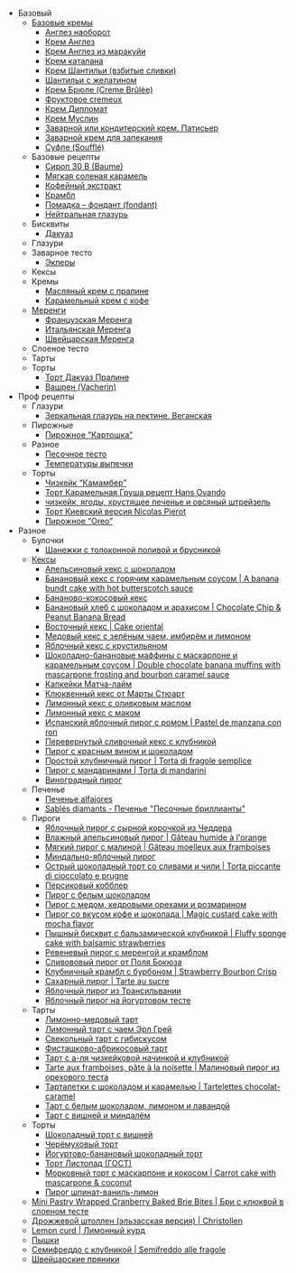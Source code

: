 ﻿* Базовый
  * [Базовые кремы](https://mars9n9.github.io/cakes/%D0%91%D0%B0%D0%B7%D0%BE%D0%B2%D1%8B%D0%B9/%D0%91%D0%B0%D0%B7%D0%BE%D0%B2%D1%8B%D0%B5%20%D0%BA%D1%80%D0%B5%D0%BC%D1%8B/ix.html)
    * [Англез наоборот](https://mars9n9.github.io/cakes/%D0%91%D0%B0%D0%B7%D0%BE%D0%B2%D1%8B%D0%B9/%D0%91%D0%B0%D0%B7%D0%BE%D0%B2%D1%8B%D0%B5%20%D0%BA%D1%80%D0%B5%D0%BC%D1%8B/anglaise%20backwards.html)
    * [Крем Англез](https://mars9n9.github.io/cakes/%D0%91%D0%B0%D0%B7%D0%BE%D0%B2%D1%8B%D0%B9/%D0%91%D0%B0%D0%B7%D0%BE%D0%B2%D1%8B%D0%B5%20%D0%BA%D1%80%D0%B5%D0%BC%D1%8B/anglaise.html)
    * [Крем Англез из маракуйи](https://mars9n9.github.io/cakes/%D0%91%D0%B0%D0%B7%D0%BE%D0%B2%D1%8B%D0%B9/%D0%91%D0%B0%D0%B7%D0%BE%D0%B2%D1%8B%D0%B5%20%D0%BA%D1%80%D0%B5%D0%BC%D1%8B/anglaise_fruit.html)
    * [Крем каталана](https://mars9n9.github.io/cakes/%D0%91%D0%B0%D0%B7%D0%BE%D0%B2%D1%8B%D0%B9/%D0%91%D0%B0%D0%B7%D0%BE%D0%B2%D1%8B%D0%B5%20%D0%BA%D1%80%D0%B5%D0%BC%D1%8B/catalana.html)
    * [Крем Шантильи (взбитые сливки)](https://mars9n9.github.io/cakes/%D0%91%D0%B0%D0%B7%D0%BE%D0%B2%D1%8B%D0%B9/%D0%91%D0%B0%D0%B7%D0%BE%D0%B2%D1%8B%D0%B5%20%D0%BA%D1%80%D0%B5%D0%BC%D1%8B/chantilly.html)
    * [Шантильи с желатином](https://mars9n9.github.io/cakes/%D0%91%D0%B0%D0%B7%D0%BE%D0%B2%D1%8B%D0%B9/%D0%91%D0%B0%D0%B7%D0%BE%D0%B2%D1%8B%D0%B5%20%D0%BA%D1%80%D0%B5%D0%BC%D1%8B/chantilly_mousse.html)
    * [Крем Брюле (Creme Вrûlèe)](https://mars9n9.github.io/cakes/%D0%91%D0%B0%D0%B7%D0%BE%D0%B2%D1%8B%D0%B9/%D0%91%D0%B0%D0%B7%D0%BE%D0%B2%D1%8B%D0%B5%20%D0%BA%D1%80%D0%B5%D0%BC%D1%8B/creme_brulee.html)
    * [Фруктовое cremeux](https://mars9n9.github.io/cakes/%D0%91%D0%B0%D0%B7%D0%BE%D0%B2%D1%8B%D0%B9/%D0%91%D0%B0%D0%B7%D0%BE%D0%B2%D1%8B%D0%B5%20%D0%BA%D1%80%D0%B5%D0%BC%D1%8B/cremeux.html)
    * [Крем Дипломат](https://mars9n9.github.io/cakes/%D0%91%D0%B0%D0%B7%D0%BE%D0%B2%D1%8B%D0%B9/%D0%91%D0%B0%D0%B7%D0%BE%D0%B2%D1%8B%D0%B5%20%D0%BA%D1%80%D0%B5%D0%BC%D1%8B/diplomat.html)
    * [Крем Муслин](https://mars9n9.github.io/cakes/%D0%91%D0%B0%D0%B7%D0%BE%D0%B2%D1%8B%D0%B9/%D0%91%D0%B0%D0%B7%D0%BE%D0%B2%D1%8B%D0%B5%20%D0%BA%D1%80%D0%B5%D0%BC%D1%8B/mousseline.html)
    * [Заварной или кондитерский крем. Патисьер](https://mars9n9.github.io/cakes/%D0%91%D0%B0%D0%B7%D0%BE%D0%B2%D1%8B%D0%B9/%D0%91%D0%B0%D0%B7%D0%BE%D0%B2%D1%8B%D0%B5%20%D0%BA%D1%80%D0%B5%D0%BC%D1%8B/patissiere.html)
    * [Заварной крем для запекания](https://mars9n9.github.io/cakes/%D0%91%D0%B0%D0%B7%D0%BE%D0%B2%D1%8B%D0%B9/%D0%91%D0%B0%D0%B7%D0%BE%D0%B2%D1%8B%D0%B5%20%D0%BA%D1%80%D0%B5%D0%BC%D1%8B/patissiere_baking.html)
    * [Суфле (Soufflé)](https://mars9n9.github.io/cakes/%D0%91%D0%B0%D0%B7%D0%BE%D0%B2%D1%8B%D0%B9/%D0%91%D0%B0%D0%B7%D0%BE%D0%B2%D1%8B%D0%B5%20%D0%BA%D1%80%D0%B5%D0%BC%D1%8B/souffle.html)
  * Базовые рецепты
    * [Сироп 30 B (Baume)](https://mars9n9.github.io/cakes/%D0%91%D0%B0%D0%B7%D0%BE%D0%B2%D1%8B%D0%B9/%D0%91%D0%B0%D0%B7%D0%BE%D0%B2%D1%8B%D0%B5%20%D1%80%D0%B5%D1%86%D0%B5%D0%BF%D1%82%D1%8B/30B.html)
    * [Мягкая соленая карамель](https://mars9n9.github.io/cakes/%D0%91%D0%B0%D0%B7%D0%BE%D0%B2%D1%8B%D0%B9/%D0%91%D0%B0%D0%B7%D0%BE%D0%B2%D1%8B%D0%B5%20%D1%80%D0%B5%D1%86%D0%B5%D0%BF%D1%82%D1%8B/caramel.html)
    * [Кофейный экстракт](https://mars9n9.github.io/cakes/%D0%91%D0%B0%D0%B7%D0%BE%D0%B2%D1%8B%D0%B9/%D0%91%D0%B0%D0%B7%D0%BE%D0%B2%D1%8B%D0%B5%20%D1%80%D0%B5%D1%86%D0%B5%D0%BF%D1%82%D1%8B/coffeextract.html)
    * [Крамбл](https://mars9n9.github.io/cakes/%D0%91%D0%B0%D0%B7%D0%BE%D0%B2%D1%8B%D0%B9/%D0%91%D0%B0%D0%B7%D0%BE%D0%B2%D1%8B%D0%B5%20%D1%80%D0%B5%D1%86%D0%B5%D0%BF%D1%82%D1%8B/crumble.html)
    * [Помадка – фондант (fondant)](https://mars9n9.github.io/cakes/%D0%91%D0%B0%D0%B7%D0%BE%D0%B2%D1%8B%D0%B9/%D0%91%D0%B0%D0%B7%D0%BE%D0%B2%D1%8B%D0%B5%20%D1%80%D0%B5%D1%86%D0%B5%D0%BF%D1%82%D1%8B/fondant.html)
    * [Нейтральная глазурь](https://mars9n9.github.io/cakes/%D0%91%D0%B0%D0%B7%D0%BE%D0%B2%D1%8B%D0%B9/%D0%91%D0%B0%D0%B7%D0%BE%D0%B2%D1%8B%D0%B5%20%D1%80%D0%B5%D1%86%D0%B5%D0%BF%D1%82%D1%8B/neutralglaze.html)
  * Бисквиты
    * [Дакуаз](https://mars9n9.github.io/cakes/%D0%91%D0%B0%D0%B7%D0%BE%D0%B2%D1%8B%D0%B9/%D0%91%D0%B8%D1%81%D0%BA%D0%B2%D0%B8%D1%82%D1%8B/dacquoise.html)
  * Глазури
  * Заварное тесто
    * [Эклеры](https://mars9n9.github.io/cakes/%D0%91%D0%B0%D0%B7%D0%BE%D0%B2%D1%8B%D0%B9/%D0%97%D0%B0%D0%B2%D0%B0%D1%80%D0%BD%D0%BE%D0%B5%20%D1%82%D0%B5%D1%81%D1%82%D0%BE/eclair.html)
  * Кексы
  * Кремы
    * [Масляный крем с пралине](https://mars9n9.github.io/cakes/%D0%91%D0%B0%D0%B7%D0%BE%D0%B2%D1%8B%D0%B9/%D0%9A%D1%80%D0%B5%D0%BC%D1%8B/buttercream_praline.html)
    * [Карамельный крем с кофе](https://mars9n9.github.io/cakes/%D0%91%D0%B0%D0%B7%D0%BE%D0%B2%D1%8B%D0%B9/%D0%9A%D1%80%D0%B5%D0%BC%D1%8B/creme_caramel.html)
  * [Меренги](https://mars9n9.github.io/cakes/%D0%91%D0%B0%D0%B7%D0%BE%D0%B2%D1%8B%D0%B9/%D0%9C%D0%B5%D1%80%D0%B5%D0%BD%D0%B3%D0%B8/ix.html)
    * [Французская Меренга](https://mars9n9.github.io/cakes/%D0%91%D0%B0%D0%B7%D0%BE%D0%B2%D1%8B%D0%B9/%D0%9C%D0%B5%D1%80%D0%B5%D0%BD%D0%B3%D0%B8/french_meringue.html)
    * [Итальянская Меренга](https://mars9n9.github.io/cakes/%D0%91%D0%B0%D0%B7%D0%BE%D0%B2%D1%8B%D0%B9/%D0%9C%D0%B5%D1%80%D0%B5%D0%BD%D0%B3%D0%B8/italian_meringue.html)
    * [Швейцарская Меренга](https://mars9n9.github.io/cakes/%D0%91%D0%B0%D0%B7%D0%BE%D0%B2%D1%8B%D0%B9/%D0%9C%D0%B5%D1%80%D0%B5%D0%BD%D0%B3%D0%B8/swiss_meringue.html)
  * Слоеное тесто
  * Тарты
  * Торты
    * [Торт Дакуаз Пралине](https://mars9n9.github.io/cakes/%D0%91%D0%B0%D0%B7%D0%BE%D0%B2%D1%8B%D0%B9/%D0%A2%D0%BE%D1%80%D1%82%D1%8B/dacquois_praline.html)
    * [Вашрен (Vacherin)](https://mars9n9.github.io/cakes/%D0%91%D0%B0%D0%B7%D0%BE%D0%B2%D1%8B%D0%B9/%D0%A2%D0%BE%D1%80%D1%82%D1%8B/vacherin.html)
* Проф рецепты
  * Глазури
    * [Зеркальная глазурь на пектине. Веганская](https://mars9n9.github.io/cakes/%D0%9F%D1%80%D0%BE%D1%84%20%D1%80%D0%B5%D1%86%D0%B5%D0%BF%D1%82%D1%8B/%D0%93%D0%BB%D0%B0%D0%B7%D1%83%D1%80%D0%B8/mirror_vegan.html)
  * Пирожные
    * [Пирожное “Картошка”](https://mars9n9.github.io/cakes/%D0%9F%D1%80%D0%BE%D1%84%20%D1%80%D0%B5%D1%86%D0%B5%D0%BF%D1%82%D1%8B/%D0%9F%D0%B8%D1%80%D0%BE%D0%B6%D0%BD%D1%8B%D0%B5/kartoshka.html)
  * Разное
    * [Песочное тесто](https://mars9n9.github.io/cakes/%D0%9F%D1%80%D0%BE%D1%84%20%D1%80%D0%B5%D1%86%D0%B5%D0%BF%D1%82%D1%8B/%D0%A0%D0%B0%D0%B7%D0%BD%D0%BE%D0%B5/pesochnoe.html)
    * [Температуры выпечки](https://mars9n9.github.io/cakes/%D0%9F%D1%80%D0%BE%D1%84%20%D1%80%D0%B5%D1%86%D0%B5%D0%BF%D1%82%D1%8B/%D0%A0%D0%B0%D0%B7%D0%BD%D0%BE%D0%B5/temperature.html)
  * Торты
    * [Чизкейк “Камамбер”](https://mars9n9.github.io/cakes/%D0%9F%D1%80%D0%BE%D1%84%20%D1%80%D0%B5%D1%86%D0%B5%D0%BF%D1%82%D1%8B/%D0%A2%D0%BE%D1%80%D1%82%D1%8B/camembert.html)
    * [Торт Карамельная Груша рецепт Hans Ovando](https://mars9n9.github.io/cakes/%D0%9F%D1%80%D0%BE%D1%84%20%D1%80%D0%B5%D1%86%D0%B5%D0%BF%D1%82%D1%8B/%D0%A2%D0%BE%D1%80%D1%82%D1%8B/caramel_pears.html)
    * [чизкейк, ягоды, хрустящее печенье и овсяный штрейзель ](https://mars9n9.github.io/cakes/%D0%9F%D1%80%D0%BE%D1%84%20%D1%80%D0%B5%D1%86%D0%B5%D0%BF%D1%82%D1%8B/%D0%A2%D0%BE%D1%80%D1%82%D1%8B/cheese_berry.html)
    * [Торт Киевский версия Nicolas Pierot](https://mars9n9.github.io/cakes/%D0%9F%D1%80%D0%BE%D1%84%20%D1%80%D0%B5%D1%86%D0%B5%D0%BF%D1%82%D1%8B/%D0%A2%D0%BE%D1%80%D1%82%D1%8B/kiev.html)
    * [Пирожное “Oreo”](https://mars9n9.github.io/cakes/%D0%9F%D1%80%D0%BE%D1%84%20%D1%80%D0%B5%D1%86%D0%B5%D0%BF%D1%82%D1%8B/%D0%A2%D0%BE%D1%80%D1%82%D1%8B/oreo.html)
* Разное
  * Булочки
    * [Шанежки с толоконной поливой и брусникой](https://mars9n9.github.io/cakes/%D0%A0%D0%B0%D0%B7%D0%BD%D0%BE%D0%B5/%D0%91%D1%83%D0%BB%D0%BE%D1%87%D0%BA%D0%B8/shanezki.html)
  * [Кексы](https://mars9n9.github.io/cakes/%D0%A0%D0%B0%D0%B7%D0%BD%D0%BE%D0%B5/%D0%9A%D0%B5%D0%BA%D1%81%D1%8B/ix.html)
    * [Апельсиновый кекс с шоколадом](https://mars9n9.github.io/cakes/%D0%A0%D0%B0%D0%B7%D0%BD%D0%BE%D0%B5/%D0%9A%D0%B5%D0%BA%D1%81%D1%8B/apelsinovyi-keks-s-shokoladom.html)
    * [Банановый кекс с горячим карамельным соусом \| A banana bundt cake with hot butterscotch sauce](https://mars9n9.github.io/cakes/%D0%A0%D0%B0%D0%B7%D0%BD%D0%BE%D0%B5/%D0%9A%D0%B5%D0%BA%D1%81%D1%8B/bananabundt.html)
    * [Бананово-кокосовый кекс](https://mars9n9.github.io/cakes/%D0%A0%D0%B0%D0%B7%D0%BD%D0%BE%D0%B5/%D0%9A%D0%B5%D0%BA%D1%81%D1%8B/banana-coconut-cake.html)
    * [Банановый хлеб с шоколадом и арахисом \| Chocolate Chip & Peanut Banana Bread](https://mars9n9.github.io/cakes/%D0%A0%D0%B0%D0%B7%D0%BD%D0%BE%D0%B5/%D0%9A%D0%B5%D0%BA%D1%81%D1%8B/bananovii_hleb_s_shokoladom_i_arahisom.html)
    * [Восточный кекс \| Cake oriental](https://mars9n9.github.io/cakes/%D0%A0%D0%B0%D0%B7%D0%BD%D0%BE%D0%B5/%D0%9A%D0%B5%D0%BA%D1%81%D1%8B/cake_oriental.html)
    * [Медовый кекс с зелёным чаем, имбирём и лимоном](https://mars9n9.github.io/cakes/%D0%A0%D0%B0%D0%B7%D0%BD%D0%BE%D0%B5/%D0%9A%D0%B5%D0%BA%D1%81%D1%8B/chainii_keks_k_chayu.html)
    * [Яблочный кекс с крустильяном](https://mars9n9.github.io/cakes/%D0%A0%D0%B0%D0%B7%D0%BD%D0%BE%D0%B5/%D0%9A%D0%B5%D0%BA%D1%81%D1%8B/crust.html)
    * [Шоколадно-банановые маффины с маскарпоне и карамельным соусом \| Double chocolate banana muffins with mascarpone frosting and bourbon caramel sauce](https://mars9n9.github.io/cakes/%D0%A0%D0%B0%D0%B7%D0%BD%D0%BE%D0%B5/%D0%9A%D0%B5%D0%BA%D1%81%D1%8B/double-chocolate-banana-muffins.html)
    * [Капкейки Матча-лайм](https://mars9n9.github.io/cakes/%D0%A0%D0%B0%D0%B7%D0%BD%D0%BE%D0%B5/%D0%9A%D0%B5%D0%BA%D1%81%D1%8B/kapkeiki-matcha-laim.html)
    * [Клюквенный кекс от Марты Стюарт](https://mars9n9.github.io/cakes/%D0%A0%D0%B0%D0%B7%D0%BD%D0%BE%D0%B5/%D0%9A%D0%B5%D0%BA%D1%81%D1%8B/klyukvennii-keks-ot-marti-styuart.html)
    * [Лимонный кекс с оливковым маслом](https://mars9n9.github.io/cakes/%D0%A0%D0%B0%D0%B7%D0%BD%D0%BE%D0%B5/%D0%9A%D0%B5%D0%BA%D1%81%D1%8B/lemon-olive-cake.html)
    * [Лимонный кекс с маком](https://mars9n9.github.io/cakes/%D0%A0%D0%B0%D0%B7%D0%BD%D0%BE%D0%B5/%D0%9A%D0%B5%D0%BA%D1%81%D1%8B/limonnii-keks-s-makom.html)
    * [Испанский яблочный пирог с ромом \| Pastel de manzana con ron](https://mars9n9.github.io/cakes/%D0%A0%D0%B0%D0%B7%D0%BD%D0%BE%D0%B5/%D0%9A%D0%B5%D0%BA%D1%81%D1%8B/pastel_de_manzana.html)
    * [Перевернутый сливочный кекс с клубникой](https://mars9n9.github.io/cakes/%D0%A0%D0%B0%D0%B7%D0%BD%D0%BE%D0%B5/%D0%9A%D0%B5%D0%BA%D1%81%D1%8B/perevernutii-slivochnii-keks-s-klubnikoi.html)
    * [Пирог с красным вином и шоколадом](https://mars9n9.github.io/cakes/%D0%A0%D0%B0%D0%B7%D0%BD%D0%BE%D0%B5/%D0%9A%D0%B5%D0%BA%D1%81%D1%8B/pirog_s_krasnim_vinom_i_shokoladom.html)
    * [Простой клубничный пирог \| Torta di fragole semplice](https://mars9n9.github.io/cakes/%D0%A0%D0%B0%D0%B7%D0%BD%D0%BE%D0%B5/%D0%9A%D0%B5%D0%BA%D1%81%D1%8B/prostoi-klubnichnyi-pirog-or-torta-di-fragole-semplice.html)
    * [Пирог с мандаринами \| Torta di mandarini](https://mars9n9.github.io/cakes/%D0%A0%D0%B0%D0%B7%D0%BD%D0%BE%D0%B5/%D0%9A%D0%B5%D0%BA%D1%81%D1%8B/torta_di_mandarini.html)
    * [Виноградный пирог](https://mars9n9.github.io/cakes/%D0%A0%D0%B0%D0%B7%D0%BD%D0%BE%D0%B5/%D0%9A%D0%B5%D0%BA%D1%81%D1%8B/vinogradnii-pirog.html)
  * Печенье
    * [Печенье alfajores](https://mars9n9.github.io/cakes/%D0%A0%D0%B0%D0%B7%D0%BD%D0%BE%D0%B5/%D0%9F%D0%B5%D1%87%D0%B5%D0%BD%D1%8C%D0%B5/pechene-alfajores.html)
    * [Sablés diamants - Печенье "Песочные бриллианты"](https://mars9n9.github.io/cakes/%D0%A0%D0%B0%D0%B7%D0%BD%D0%BE%D0%B5/%D0%9F%D0%B5%D1%87%D0%B5%D0%BD%D1%8C%D0%B5/sables_diamants_-_pechene_pesochnie_brillianti.html)
  * Пироги
    * [Яблочный пирог с сырной корочкой из Чеддера](https://mars9n9.github.io/cakes/%D0%A0%D0%B0%D0%B7%D0%BD%D0%BE%D0%B5/%D0%9F%D0%B8%D1%80%D0%BE%D0%B3%D0%B8/cheddar-crusted-apple-pie.html)
    * [Влажный апельсиновый пирог \| Gâteau humide à l'orange](https://mars9n9.github.io/cakes/%D0%A0%D0%B0%D0%B7%D0%BD%D0%BE%D0%B5/%D0%9F%D0%B8%D1%80%D0%BE%D0%B3%D0%B8/gateau_humide_a_lorange_-_vlazhnii_apelsinovii_pir.html)
    * [Мягкий пирог с малиной \| Gâteau moelleux aux framboises](https://mars9n9.github.io/cakes/%D0%A0%D0%B0%D0%B7%D0%BD%D0%BE%D0%B5/%D0%9F%D0%B8%D1%80%D0%BE%D0%B3%D0%B8/gateau_moelleux_aux_framboises_-_myagkii_pirog_s_m.html)
    * [Миндально-яблочный пирог](https://mars9n9.github.io/cakes/%D0%A0%D0%B0%D0%B7%D0%BD%D0%BE%D0%B5/%D0%9F%D0%B8%D1%80%D0%BE%D0%B3%D0%B8/mindalno-yablochnii-pirog.html)
    * [Острый шоколадный торт со сливами и чили \| Torta piccante di cioccolato e prugne](https://mars9n9.github.io/cakes/%D0%A0%D0%B0%D0%B7%D0%BD%D0%BE%D0%B5/%D0%9F%D0%B8%D1%80%D0%BE%D0%B3%D0%B8/ostrii-shokoladnii-tort-so-slivami-i-chili-torta-piccante-di-cioccolato-e-prugne.html)
    * [Персиковый кобблер](https://mars9n9.github.io/cakes/%D0%A0%D0%B0%D0%B7%D0%BD%D0%BE%D0%B5/%D0%9F%D0%B8%D1%80%D0%BE%D0%B3%D0%B8/persikovyi-kobbler.html)
    * [Пирог с белым шоколадом](https://mars9n9.github.io/cakes/%D0%A0%D0%B0%D0%B7%D0%BD%D0%BE%D0%B5/%D0%9F%D0%B8%D1%80%D0%BE%D0%B3%D0%B8/pirog-s-belym-shokoladom.html)
    * [Пирог с медом, кедровыми орехами и розмарином](https://mars9n9.github.io/cakes/%D0%A0%D0%B0%D0%B7%D0%BD%D0%BE%D0%B5/%D0%9F%D0%B8%D1%80%D0%BE%D0%B3%D0%B8/pirog-s-medom-kedrovymi-orekhami-i-rozmarinom.html)
    * [Пирог со вкусом кофе и шоколада \| Magic custard cake with mocha flavor](https://mars9n9.github.io/cakes/%D0%A0%D0%B0%D0%B7%D0%BD%D0%BE%D0%B5/%D0%9F%D0%B8%D1%80%D0%BE%D0%B3%D0%B8/pirog-so-vkusom-kofe-i-shokolada-magic-custard-cake-with-mocha-flavor.html)
    * [Пышный бисквит с бальзамической клубникой \| Fluffy sponge cake with balsamic strawberries](https://mars9n9.github.io/cakes/%D0%A0%D0%B0%D0%B7%D0%BD%D0%BE%D0%B5/%D0%9F%D0%B8%D1%80%D0%BE%D0%B3%D0%B8/pishnii-biskvit-s-balzamicheskoi-klubnikoi.html)
    * [Ревеневый пирог с меренгой и крамблом](https://mars9n9.github.io/cakes/%D0%A0%D0%B0%D0%B7%D0%BD%D0%BE%D0%B5/%D0%9F%D0%B8%D1%80%D0%BE%D0%B3%D0%B8/rhubarb-pie-meringue.html)
    * [Сливововый пирог от Поля Бокюза](https://mars9n9.github.io/cakes/%D0%A0%D0%B0%D0%B7%D0%BD%D0%BE%D0%B5/%D0%9F%D0%B8%D1%80%D0%BE%D0%B3%D0%B8/slivovovii-pirog-ot-polya-bokyuza.html)
    * [Клубничный крамбл с бурбоном \| Strawberry Bourbon Crisp](https://mars9n9.github.io/cakes/%D0%A0%D0%B0%D0%B7%D0%BD%D0%BE%D0%B5/%D0%9F%D0%B8%D1%80%D0%BE%D0%B3%D0%B8/strawberry-bourbon-crisp.html)
    * [Сахарный пирог \| Tarte au sucre](https://mars9n9.github.io/cakes/%D0%A0%D0%B0%D0%B7%D0%BD%D0%BE%D0%B5/%D0%9F%D0%B8%D1%80%D0%BE%D0%B3%D0%B8/tarte_au_sucre_-_saharnii_pirog.html)
    * [Яблочный пирог из Трансильвании](https://mars9n9.github.io/cakes/%D0%A0%D0%B0%D0%B7%D0%BD%D0%BE%D0%B5/%D0%9F%D0%B8%D1%80%D0%BE%D0%B3%D0%B8/yablochnii_pirog_iz_transilvanii.html)
    * [Яблочный пирог на йогуртовом тесте](https://mars9n9.github.io/cakes/%D0%A0%D0%B0%D0%B7%D0%BD%D0%BE%D0%B5/%D0%9F%D0%B8%D1%80%D0%BE%D0%B3%D0%B8/yablochnyi-pirog-na-iogurtovom-teste.html)
  * Тарты
    * [Лимонно-медовый тарт](https://mars9n9.github.io/cakes/%D0%A0%D0%B0%D0%B7%D0%BD%D0%BE%D0%B5/%D0%A2%D0%B0%D1%80%D1%82%D1%8B/limonno-medovii-tart.html)
    * [Лимонный тарт с чаем Эрл Грей](https://mars9n9.github.io/cakes/%D0%A0%D0%B0%D0%B7%D0%BD%D0%BE%D0%B5/%D0%A2%D0%B0%D1%80%D1%82%D1%8B/limonnyi-tart-s-chaem-erl-grei.html)
    * [Свекольный тарт с гибискусом](https://mars9n9.github.io/cakes/%D0%A0%D0%B0%D0%B7%D0%BD%D0%BE%D0%B5/%D0%A2%D0%B0%D1%80%D1%82%D1%8B/svekolnyi-tart-s-gibiskusom.html)
    * [Фисташково-абрикосовый тарт](https://mars9n9.github.io/cakes/%D0%A0%D0%B0%D0%B7%D0%BD%D0%BE%D0%B5/%D0%A2%D0%B0%D1%80%D1%82%D1%8B/tart_pistachio_apricot.html)
    * [Тарт с а-ля чизкейковой начинкой и клубникой](https://mars9n9.github.io/cakes/%D0%A0%D0%B0%D0%B7%D0%BD%D0%BE%D0%B5/%D0%A2%D0%B0%D1%80%D1%82%D1%8B/tart_s_a-lya_chizkeikovoi_nachinkoi_i_klubnikoi.html)
    * [Tarte aux framboises, pâte à la noisette \| Малиновый пирог из орехового теста](https://mars9n9.github.io/cakes/%D0%A0%D0%B0%D0%B7%D0%BD%D0%BE%D0%B5/%D0%A2%D0%B0%D1%80%D1%82%D1%8B/tarte_aux_framboises,_pate_a_la_noisette_-_malinov.html)
    * [Тарталетки с шоколадом и карамелью \| Tartelettes chocolat-caramel](https://mars9n9.github.io/cakes/%D0%A0%D0%B0%D0%B7%D0%BD%D0%BE%D0%B5/%D0%A2%D0%B0%D1%80%D1%82%D1%8B/tartelettes_chocolat-caramel_-_tartaletki_s_shokol.html)
    * [Тарт с белым шоколадом, лимоном и лавандой](https://mars9n9.github.io/cakes/%D0%A0%D0%B0%D0%B7%D0%BD%D0%BE%D0%B5/%D0%A2%D0%B0%D1%80%D1%82%D1%8B/tart-s-belym-shokoladom-limonom-i-lavandoi.html)
    * [​​Тарт с вишней и миндалём](https://mars9n9.github.io/cakes/%D0%A0%D0%B0%D0%B7%D0%BD%D0%BE%D0%B5/%D0%A2%D0%B0%D1%80%D1%82%D1%8B/tart-s-vishnei-i-mindalyom.html)
  * Торты
    * [Шоколадный торт с вишней](https://mars9n9.github.io/cakes/%D0%A0%D0%B0%D0%B7%D0%BD%D0%BE%D0%B5/%D0%A2%D0%BE%D1%80%D1%82%D1%8B/cherry_choco.html)
    * [Черёмуховый торт](https://mars9n9.github.io/cakes/%D0%A0%D0%B0%D0%B7%D0%BD%D0%BE%D0%B5/%D0%A2%D0%BE%D1%80%D1%82%D1%8B/cheryomuhovii_tort.html)
    * [Йогуртово-банановый шоколадный торт](https://mars9n9.github.io/cakes/%D0%A0%D0%B0%D0%B7%D0%BD%D0%BE%D0%B5/%D0%A2%D0%BE%D1%80%D1%82%D1%8B/iogurtovo-bananovyi-shokoladnyi-tort.html)
    * [Торт Листопад (ГОСТ)](https://mars9n9.github.io/cakes/%D0%A0%D0%B0%D0%B7%D0%BD%D0%BE%D0%B5/%D0%A2%D0%BE%D1%80%D1%82%D1%8B/listopad.html)
    * [Морковный торт с маскарпоне и кокосом \| Carrot cake with mascarpone & coconut](https://mars9n9.github.io/cakes/%D0%A0%D0%B0%D0%B7%D0%BD%D0%BE%D0%B5/%D0%A2%D0%BE%D1%80%D1%82%D1%8B/morkovnii-tort-s-maskarpone-i-kokosom-carrot-cake-with-mascarpone-and-coconut.html)
    * [Пирог шпинат-ваниль-лимон](https://mars9n9.github.io/cakes/%D0%A0%D0%B0%D0%B7%D0%BD%D0%BE%D0%B5/%D0%A2%D0%BE%D1%80%D1%82%D1%8B/pirog-shpinat-vanil-limon.html)
  * [Mini Pastry Wrapped Cranberry Baked Brie Bites \| Бри с клюквой в слоеном тесте](https://mars9n9.github.io/cakes/%D0%A0%D0%B0%D0%B7%D0%BD%D0%BE%D0%B5/brie-bites.html)
  * [Дрожжевой штоллен (эльзасская версия) \| Christollen](https://mars9n9.github.io/cakes/%D0%A0%D0%B0%D0%B7%D0%BD%D0%BE%D0%B5/christollen.html)
  * [Lemon curd \| Лимонный курд](https://mars9n9.github.io/cakes/%D0%A0%D0%B0%D0%B7%D0%BD%D0%BE%D0%B5/lemon_curd.html)
  * [Пышки](https://mars9n9.github.io/cakes/%D0%A0%D0%B0%D0%B7%D0%BD%D0%BE%D0%B5/pyshka.html)
  * [Семифреддо с клубникой \| Semifreddo alle fragole](https://mars9n9.github.io/cakes/%D0%A0%D0%B0%D0%B7%D0%BD%D0%BE%D0%B5/semifreddo-s-klubnikoi-or-semifreddo-alle-fragole.html)
  * [Швейцарские пряники](https://mars9n9.github.io/cakes/%D0%A0%D0%B0%D0%B7%D0%BD%D0%BE%D0%B5/shveitsarskie_pryaniki.html)

